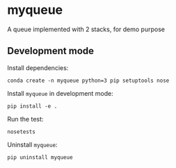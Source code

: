 # myqueue

A queue implemented with 2 stacks, for demo purpose

## Development mode

Install dependencies:

    conda create -n myqueue python=3 pip setuptools nose

Install `myqueue` in development mode:

    pip install -e .

Run the test:

    nosetests

Uninstall `myqueue`:

    pip uninstall myqueue

